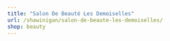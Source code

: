 ```yaml
---
title: "Salon De Beauté Les Demoiselles"
url: /shawinigan/salon-de-beaute-les-demoiselles/
shop: beauty
---
```

